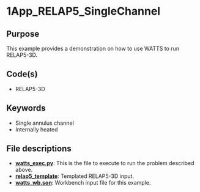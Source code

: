 # 1App_RELAP5_SingleChannel

## Purpose

This example provides a demonstration on how to use WATTS to run RELAP5-3D.

## Code(s)

- RELAP5-3D

## Keywords

- Single annulus channel
- Internally heated

## File descriptions

- [__watts_exec.py__](watts_exec.py): This is the file to execute to run the problem described above.
- [__relap5_template__](relap5_template): Templated RELAP5-3D input.
- [__watts_wb.son__](watts_wb.son): Workbench input file for this example.
